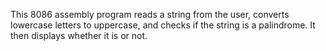 This 8086 assembly program reads a string from the user, converts lowercase letters to uppercase, and checks if the string is a palindrome. It then displays whether it is or not.
